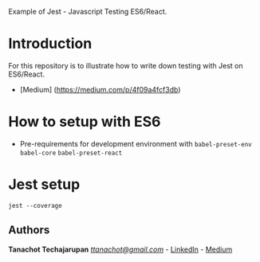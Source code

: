Example of Jest - Javascript Testing ES6/React.

# Introduction
For this repository is to illustrate how to write down testing with Jest on ES6/React.

* [Medium] (https://medium.com/p/4f09a4fcf3db)

# How to setup with ES6
* Pre-requirements for development environment with `babel-preset-env` `babel-core` `babel-preset-react`

# Jest setup
`jest --coverage`


## Authors
**Tanachot Techajarupan**
*ttanachot@gmail.com* - [LinkedIn](https://www.linkedin.com/in/tanachot-te/) - [Medium](https://medium.com/@ttanachot)